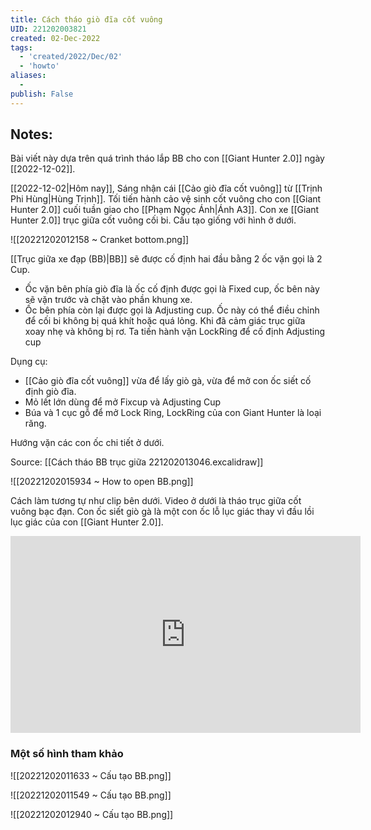 ```yaml
---
title: Cách tháo giò đĩa cốt vuông
UID: 221202003821
created: 02-Dec-2022
tags:
  - 'created/2022/Dec/02'
  - 'howto'
aliases:
  - 
publish: False
---
```

## Notes:
Bài viết này dựa trên quá trình tháo lắp BB cho con [[Giant Hunter 2.0]] ngày [[2022-12-02]].

[[2022-12-02|Hôm nay]], Sáng nhận cái [[Cảo giò đĩa cốt vuông]] từ [[Trịnh Phi Hùng|Hùng Trịnh]]. Tối tiến hành cảo vệ sinh cốt vuông cho con [[Giant Hunter 2.0]] cuối tuần giao cho [[Phạm Ngọc Ánh|Ánh A3]]. Con xe [[Giant Hunter 2.0]] trục giữa cốt vuông cối bi. Cấu tạo giống với hình ở dưới.

![[20221202012158 ~ Cranket bottom.png]]

[[Trục giữa xe đạp (BB)|BB]] sẽ được cố định hai đầu bằng 2 ốc vặn gọi là 2 Cup. 
- Ốc vặn bên phía giò đĩa là ốc cố định được gọi là Fixed cup, ốc bên này sẽ vặn trước và chặt vào phần khung xe. 
- Ốc bên phía còn lại được gọi là Adjusting cup. Ốc này có thể điều chỉnh để cối bi không bị quá khít hoặc quá lỏng. Khi đã cảm giác trục giữa xoay nhẹ và không bị rơ. Ta tiến hành vặn LockRing để cố định Adjusting cup

Dụng cụ:
- [[Cảo giò đĩa cốt vuông]] vừa để lấy giò gà, vừa để mở con ốc siết cố định giò đĩa.
- Mỏ lết lớn dùng để mở Fixcup và Adjusting Cup
- Búa và 1 cục gỗ để mở Lock Ring, LockRing của con Giant Hunter là loại răng.

Hướng vặn các con ốc chi tiết ở dưới. 

Source: [[Cách tháo BB trục giữa 221202013046.excalidraw]]

![[20221202015934 ~ How to open BB.png]]

Cách làm tương tự như clip bên dưới. Video ở dưới là tháo trục giữa cốt vuông bạc đạn. Con ốc siết giò gà là một con ốc lỗ lục giác thay vì đầu lồi lục giác của con [[Giant Hunter 2.0]]. 

<iframe width="560" height="315" src="https://www.youtube.com/embed/L-qqRjn7Jt8" title="YouTube video player" frameborder="0" allow="accelerometer; autoplay; clipboard-write; encrypted-media; gyroscope; picture-in-picture" allowfullscreen></iframe>


### Một số hình tham khảo 

![[20221202011633 ~ Cấu tạo BB.png]]

![[20221202011549  ~ Cấu tạo BB.png]]

![[20221202012940  ~ Cấu tạo BB.png]]